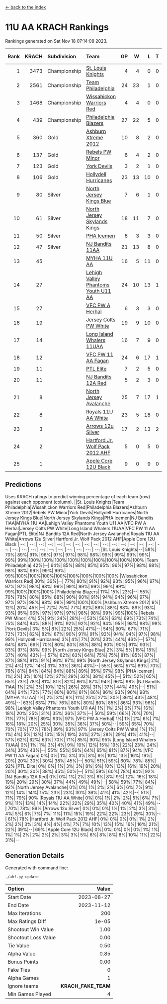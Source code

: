 [<- back to the index](readme.md)
# 11U AA KRACH Rankings
Rankings generated on Sat Nov 18 07:14:08 2023.

Rank|KRACH|Subdivision|Team|GP|W|L|T|OTW|OTL|SoS|Exp Wins|Win Diff
---:|---:|:---|:---|---:|---:|---:|---:|---:|---:|---:|---:|---:
1|3473|Championship|[St. Louis Knights](https://gamesheetstats.com/seasons/3659/teams/143319/schedule)|4|4|0|0|0|0|115|4.8|-0.0
2|2561|Championship|[Team Philadelphia](https://gamesheetstats.com/seasons/3659/teams/140788/schedule)|24|23|1|0|0|0|132|23.8|-0.0
3|1468|Championship|[Wissahickon Warriors Red](https://gamesheetstats.com/seasons/3659/teams/140468/schedule)|4|4|0|0|1|0|47|4.8|-0.0
4|439|Championship|[Philadelphia Blazers](https://gamesheetstats.com/seasons/3659/teams/140461/schedule)|27|22|5|0|0|1|430|22.8|-0.0
5|360|Gold|[Ashburn Xtreme 2012](https://gamesheetstats.com/seasons/3659/teams/140775/schedule)|10|8|2|0|1|0|480|8.8|-0.0
6|137|Gold|[Rebels PW Minor](https://gamesheetstats.com/seasons/3659/teams/140786/schedule)|6|4|2|0|0|0|439|4.9|0.0
7|123|Gold|[York Devils](https://gamesheetstats.com/seasons/3659/teams/140469/schedule)|3|2|1|0|1|0|647|2.9|0.0
8|106|Gold|[Hollydell Hurricanes](https://gamesheetstats.com/seasons/3659/teams/140777/schedule)|23|13|10|0|1|1|561|13.9|0.0
9|80|Silver|[North Jersey Kings Blue](https://gamesheetstats.com/seasons/3659/teams/140459/schedule)|7|6|1|0|0|0|15|6.9|0.0
10|61|Silver|[North Jersey Skylands Kings](https://gamesheetstats.com/seasons/3659/teams/140784/schedule)|18|11|7|0|1|1|331|11.9|0.0
11|50|Silver|[PHA Icemen](https://gamesheetstats.com/seasons/3659/teams/143313/schedule)|6|3|3|0|0|0|395|3.9|0.0
12|47|Silver|[NJ Bandits 11AA](https://gamesheetstats.com/seasons/3659/teams/140782/schedule)|21|13|8|0|0|1|175|13.9|0.0
13|45||[MYHA 11U AA](https://gamesheetstats.com/seasons/3659/teams/140781/schedule)|16|5|11|0|0|0|601|5.9|0.0
14|27||[Lehigh Valley Phantoms Youth U11 AA](https://gamesheetstats.com/seasons/3659/teams/140779/schedule)|24|10|13|1|1|1|434|11.4|0.0
15|27||[VFC PW A Herhal](https://gamesheetstats.com/seasons/3659/teams/140467/schedule)|6|3|3|0|1|1|41|3.9|0.0
16|19||[Jersey Colts PW White](https://gamesheetstats.com/seasons/3659/teams/140778/schedule)|19|9|10|0|1|0|177|9.9|0.0
17|14||[Long Island Whalers 11UAA](https://gamesheetstats.com/seasons/3659/teams/140780/schedule)|16|7|9|0|0|1|56|7.9|0.0
18|12||[VFC PW 11 AA Fagan](https://gamesheetstats.com/seasons/3659/teams/140789/schedule)|24|6|17|1|1|1|288|7.4|0.0
19|11||[PTL Elite](https://gamesheetstats.com/seasons/3659/teams/140462/schedule)|7|2|5|0|0|0|33|2.9|0.0
20|11||[NJ Bandits 12A Red](https://gamesheetstats.com/seasons/3659/teams/140458/schedule)|5|2|3|0|0|0|20|2.9|0.0
21|8||[North Jersey Avalanche](https://gamesheetstats.com/seasons/3659/teams/140783/schedule)|25|7|17|1|1|3|144|8.4|0.0
22|8||[Royals 11U AA White](https://gamesheetstats.com/seasons/3659/teams/140787/schedule)|23|5|18|0|1|0|378|5.9|0.0
23|3||[Arrows 12u Silver](https://gamesheetstats.com/seasons/3659/teams/140774/schedule)|17|2|13|2|0|0|55|3.9|0.0
24|2||[Hartford Jr. Wolf Pack 2012 AHF](https://gamesheetstats.com/seasons/3659/teams/140776/schedule)|5|0|5|0|0|0|37|0.9|0.0
25|1||[Apple Core 12U Black](https://gamesheetstats.com/seasons/3659/teams/140773/schedule)|9|0|9|0|0|0|435|0.9|0.0

## Predictions
Uses KRACH ratings to predict winning percentage of each team (row) against each opponent (column).
||St. Louis Knights|Team Philadelphia|Wissahickon Warriors Red|Philadelphia Blazers|Ashburn Xtreme 2012|Rebels PW Minor|York Devils|Hollydell Hurricanes|North Jersey Kings Blue|North Jersey Skylands Kings|PHA Icemen|NJ Bandits 11AA|MYHA 11U AA|Lehigh Valley Phantoms Youth U11 AA|VFC PW A Herhal|Jersey Colts PW White|Long Island Whalers 11UAA|VFC PW 11 AA Fagan|PTL Elite|NJ Bandits 12A Red|North Jersey Avalanche|Royals 11U AA White|Arrows 12u Silver|Hartford Jr. Wolf Pack 2012 AHF|Apple Core 12U Black
| --: | --: | --: | --: | --: | --: | --: | --: | --: | --: | --: | --: | --: | --: | --: | --: | --: | --: | --: | --: | --: | --: | --: | --: | --: | --: 
|St. Louis Knights|--| 58%| 70%| 89%| 91%| 96%| 97%| 97%| 98%| 98%| 99%| 99%| 99%| 99%| 99%| 99%|100%|100%|100%|100%|100%|100%|100%|100%|100%
|Team Philadelphia| 42%|--| 64%| 85%| 88%| 95%| 95%| 96%| 97%| 98%| 98%| 98%| 98%| 99%| 99%| 99%| 99%|100%|100%|100%|100%|100%|100%|100%|100%
|Wissahickon Warriors Red| 30%| 36%|--| 77%| 80%| 91%| 92%| 93%| 95%| 96%| 97%| 97%| 97%| 98%| 98%| 99%| 99%| 99%| 99%| 99%| 99%| 99%|100%|100%|100%
|Philadelphia Blazers| 11%| 15%| 23%|--| 55%| 76%| 78%| 80%| 85%| 88%| 90%| 90%| 91%| 94%| 94%| 96%| 97%| 97%| 97%| 98%| 98%| 98%| 99%|100%|100%
|Ashburn Xtreme 2012|  9%| 12%| 20%| 45%|--| 72%| 75%| 77%| 82%| 86%| 88%| 88%| 89%| 93%| 93%| 95%| 96%| 97%| 97%| 97%| 98%| 98%| 99%| 99%|100%
|Rebels PW Minor|  4%|  5%|  9%| 24%| 28%|--| 53%| 56%| 63%| 69%| 73%| 74%| 75%| 84%| 84%| 88%| 91%| 92%| 92%| 92%| 94%| 95%| 98%| 98%| 99%
|York Devils|  3%|  5%|  8%| 22%| 25%| 47%|--| 54%| 60%| 67%| 71%| 72%| 73%| 82%| 82%| 87%| 90%| 91%| 91%| 92%| 94%| 94%| 97%| 98%| 99%
|Hollydell Hurricanes|  3%|  4%|  7%| 20%| 23%| 44%| 46%|--| 57%| 64%| 68%| 69%| 70%| 80%| 80%| 85%| 88%| 90%| 90%| 91%| 93%| 93%| 97%| 98%| 99%
|North Jersey Kings Blue|  2%|  3%|  5%| 15%| 18%| 37%| 40%| 43%|--| 57%| 62%| 63%| 64%| 75%| 75%| 81%| 85%| 87%| 87%| 88%| 91%| 91%| 96%| 97%| 99%
|North Jersey Skylands Kings|  2%|  2%|  4%| 12%| 14%| 31%| 33%| 36%| 43%|--| 55%| 56%| 57%| 69%| 70%| 76%| 81%| 84%| 84%| 84%| 88%| 89%| 95%| 97%| 98%
|PHA Icemen|  1%|  2%|  3%| 10%| 12%| 27%| 29%| 32%| 38%| 45%|--| 51%| 52%| 65%| 65%| 73%| 78%| 81%| 81%| 82%| 86%| 87%| 94%| 96%| 98%
|NJ Bandits 11AA|  1%|  2%|  3%| 10%| 12%| 26%| 28%| 31%| 37%| 44%| 49%|--| 51%| 64%| 64%| 72%| 77%| 80%| 80%| 81%| 86%| 86%| 93%| 96%| 98%
|MYHA 11U AA|  1%|  2%|  3%|  9%| 11%| 25%| 27%| 30%| 36%| 43%| 48%| 49%|--| 63%| 63%| 71%| 76%| 80%| 80%| 80%| 85%| 86%| 93%| 96%| 98%
|Lehigh Valley Phantoms Youth U11 AA|  1%|  1%|  2%|  6%|  7%| 16%| 18%| 20%| 25%| 31%| 35%| 36%| 37%|--| 50%| 59%| 66%| 70%| 70%| 71%| 77%| 78%| 89%| 93%| 97%
|VFC PW A Herhal|  1%|  1%|  2%|  6%|  7%| 16%| 18%| 20%| 25%| 30%| 35%| 36%| 37%| 50%|--| 59%| 65%| 70%| 70%| 70%| 77%| 78%| 89%| 93%| 97%
|Jersey Colts PW White|  1%|  1%|  1%|  4%|  5%| 12%| 13%| 15%| 19%| 24%| 27%| 28%| 29%| 41%| 41%|--| 57%| 62%| 62%| 63%| 70%| 71%| 85%| 90%| 95%
|Long Island Whalers 11UAA|  0%|  1%|  1%|  3%|  4%|  9%| 10%| 12%| 15%| 19%| 22%| 23%| 24%| 34%| 35%| 43%|--| 55%| 55%| 56%| 64%| 65%| 81%| 87%| 94%
|VFC PW 11 AA Fagan|  0%|  0%|  1%|  3%|  3%|  8%|  9%| 10%| 13%| 16%| 19%| 20%| 20%| 30%| 30%| 38%| 45%|--| 50%| 51%| 59%| 60%| 78%| 85%| 92%
|PTL Elite|  0%|  0%|  1%|  3%|  3%|  8%|  9%| 10%| 13%| 16%| 19%| 20%| 20%| 30%| 30%| 38%| 45%| 50%|--| 51%| 59%| 60%| 78%| 84%| 92%
|NJ Bandits 12A Red|  0%|  0%|  1%|  2%|  3%|  8%|  8%|  9%| 12%| 16%| 18%| 19%| 20%| 29%| 30%| 37%| 44%| 49%| 49%|--| 58%| 59%| 77%| 84%| 92%
|North Jersey Avalanche|  0%|  0%|  1%|  2%|  2%|  6%|  6%|  7%|  9%| 12%| 14%| 14%| 15%| 23%| 23%| 30%| 36%| 41%| 41%| 42%|--| 51%| 71%| 79%| 90%
|Royals 11U AA White|  0%|  0%|  1%|  2%|  2%|  5%|  6%|  7%|  9%| 11%| 13%| 14%| 14%| 22%| 22%| 29%| 35%| 40%| 40%| 41%| 49%|--| 70%| 78%| 89%
|Arrows 12u Silver|  0%|  0%|  0%|  1%|  1%|  2%|  3%|  3%|  4%|  5%|  6%|  7%|  7%| 11%| 11%| 15%| 19%| 22%| 22%| 23%| 29%| 30%|--| 61%| 78%
|Hartford Jr. Wolf Pack 2012 AHF|  0%|  0%|  0%|  0%|  1%|  2%|  2%|  2%|  3%|  3%|  4%|  4%|  4%|  7%|  7%| 10%| 13%| 15%| 16%| 16%| 21%| 22%| 39%|--| 69%
|Apple Core 12U Black|  0%|  0%|  0%|  0%|  0%|  1%|  1%|  1%|  1%|  2%|  2%|  2%|  2%|  3%|  3%|  5%|  6%|  8%|  8%|  8%| 10%| 11%| 22%| 31%|--

## Generation Details

Generated with command line:
```
./ahf.py update
```

| Option | Value |
| :----- | ----: |
| Start Date | 2023-08-27 |
| End Date | 2023-11-12 |
| Max Iterations | 200 |
| Max Ratings Diff | 1e-05 |
| Shootout Win Value | 1.00 |
| Shootout Loss Value | 0.00 |
| Tie Value | 0.50 |
| Alpha Value | 0.85 |
| Bonus Points | 0.00 |
| Fake Ties | 0 |
| Alpha Games | 1 |
| Ignore teams | __KRACH_FAKE_TEAM__ |
| Min Games Played | 4 |

